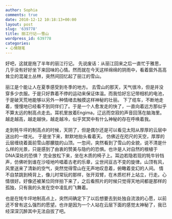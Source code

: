 ```yaml
---
author: Sophia
comments: true
date: 2010-12-12 10:18:13+00:00
layout: post
slug: '639778'
title: 丽江行记——雪山
wordpress_id: 639778
categories:
- 心情随笔
---
```


好吧，这就是拖了半年的丽江行记。
先说废话：从丽江回来之后一直忙于雅思，几乎没有好好坐下来回味的心情。然而就在今天这样绵绵的阴雨中，看着窗外高高耸立的混凝土丛林，突然间回忆起了丽江的雪山。

丽江是个能让人在夏季感受到冬季的地方。
去雪山的那天，天气很冷，但是并没穿多少衣服。于是只好靠着不停的运动来保证体温。而我恰好忘记带相机的电池，于是破天荒地能够以另外一种情绪去触摸这样神秘的壮丽。
下了缆车，不断地走着，慢慢地已经看不到同伴们了。于是一个人愈发走的快了，一直向着远方那似乎不算太远的制高点走去。耳机里放着Engima，辽远而空寂的声音回荡在脑海里。越走越高，越走越快，越走越冷，似乎冥冥中有什么神秘的存在呼唤着我。

走到牦牛坪的制高点的时候，天阴了，但是偶尔还是可以看见太阳从厚厚的云层中送出的一缕光。
于是坐下来，默默地抬头看着天。
仿佛近在咫尺的天空，厚厚的云层缠绕着面前雪山那朦胧的山顶。一忽间，突然看到了雪山的全貌，说不清是什么样的光景，只是感到了由衷的赞美与隐约的恐惧。也许是人对自然的根植于DNA深处的恐惧？
完全放松下来，坐在木质的椅子上。耳边若隐若现的牦牛铃铛声，仿佛听到谁在沙哑地吟唱着古老的乐章，尘世间亘古不变的旋律。山顶有风，风里送来了清新的空气，突然觉得雪山在无声地叹息着，俯瞰着变幻的人间。
情不自禁跳到椅背上，像儿时常玩的那样，张开双臂，在木质栏杆上站立，行走。心情很好。好像还被某位同伴拍下来了，之后看照片的时候只觉得天地间都是那样的孤独，只有我的头发在空中凌乱的飞舞着。

也是在牦牛坪地制高点上，突然间确定下了以后想要去到处独自流浪的心愿，以前还不曾有这么强烈的愿望。也许是因为一个人站在云层下面的感觉太神秘了，我已经深深沉醉其中无法自拔了吧。
